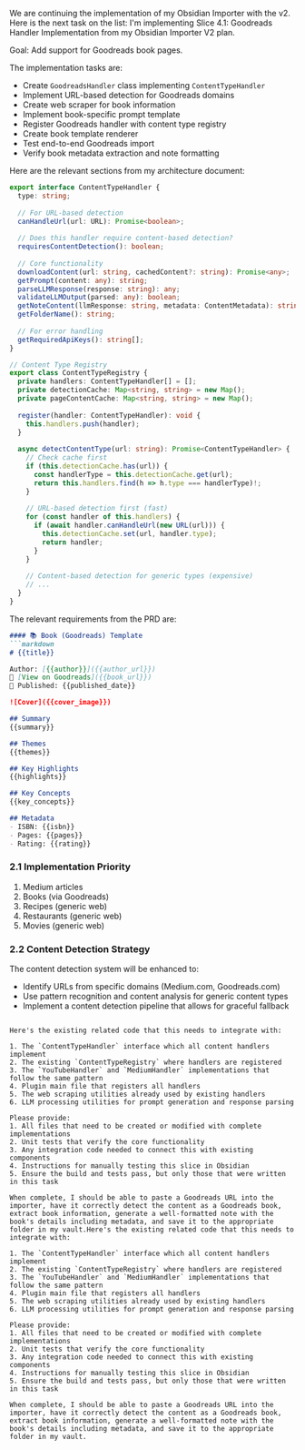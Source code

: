 We are continuing the implementation of my Obsidian Importer with the v2. Here is the next task on the list:
I'm implementing Slice 4.1: Goodreads Handler Implementation from my Obsidian Importer V2 plan.

Goal: Add support for Goodreads book pages.

The implementation tasks are:
- Create `GoodreadsHandler` class implementing `ContentTypeHandler`
- Implement URL-based detection for Goodreads domains
- Create web scraper for book information
- Implement book-specific prompt template
- Register Goodreads handler with content type registry
- Create book template renderer
- Test end-to-end Goodreads import
- Verify book metadata extraction and note formatting

Here are the relevant sections from my architecture document:

```typescript
export interface ContentTypeHandler {
  type: string;
  
  // For URL-based detection
  canHandleUrl(url: URL): Promise<boolean>;
  
  // Does this handler require content-based detection?
  requiresContentDetection(): boolean;
  
  // Core functionality
  downloadContent(url: string, cachedContent?: string): Promise<any>;
  getPrompt(content: any): string;
  parseLLMResponse(response: string): any;
  validateLLMOutput(parsed: any): boolean;
  getNoteContent(llmResponse: string, metadata: ContentMetadata): string;
  getFolderName(): string;
  
  // For error handling
  getRequiredApiKeys(): string[];
}

// Content Type Registry
export class ContentTypeRegistry {
  private handlers: ContentTypeHandler[] = [];
  private detectionCache: Map<string, string> = new Map();
  private pageContentCache: Map<string, string> = new Map();
  
  register(handler: ContentTypeHandler): void {
    this.handlers.push(handler);
  }
  
  async detectContentType(url: string): Promise<ContentTypeHandler> {
    // Check cache first
    if (this.detectionCache.has(url)) {
      const handlerType = this.detectionCache.get(url);
      return this.handlers.find(h => h.type === handlerType)!;
    }
    
    // URL-based detection first (fast)
    for (const handler of this.handlers) {
      if (await handler.canHandleUrl(new URL(url))) {
        this.detectionCache.set(url, handler.type);
        return handler;
      }
    }
    
    // Content-based detection for generic types (expensive)
    // ...
  }
}
```

The relevant requirements from the PRD are:

```markdown
#### 📚 Book (Goodreads) Template
```markdown
# {{title}}

Author: [{{author}}]({{author_url}})  
🔗 [View on Goodreads]({{book_url}})  
📅 Published: {{published_date}}

![Cover]({{cover_image}})

## Summary
{{summary}}

## Themes
{{themes}}

## Key Highlights
{{highlights}}

## Key Concepts
{{key_concepts}}

## Metadata
- ISBN: {{isbn}}
- Pages: {{pages}}
- Rating: {{rating}}
```

### 2.1 Implementation Priority
1. Medium articles
2. Books (via Goodreads)
3. Recipes (generic web)
4. Restaurants (generic web)
5. Movies (generic web)

### 2.2 Content Detection Strategy
The content detection system will be enhanced to:
- Identify URLs from specific domains (Medium.com, Goodreads.com)
- Use pattern recognition and content analysis for generic content types
- Implement a content detection pipeline that allows for graceful fallback
```

Here's the existing related code that this needs to integrate with:

1. The `ContentTypeHandler` interface which all content handlers implement
2. The existing `ContentTypeRegistry` where handlers are registered
3. The `YouTubeHandler` and `MediumHandler` implementations that follow the same pattern
4. Plugin main file that registers all handlers
5. The web scraping utilities already used by existing handlers
6. LLM processing utilities for prompt generation and response parsing

Please provide:
1. All files that need to be created or modified with complete implementations
2. Unit tests that verify the core functionality
3. Any integration code needed to connect this with existing components
4. Instructions for manually testing this slice in Obsidian
5. Ensure the build and tests pass, but only those that were written in this task

When complete, I should be able to paste a Goodreads URL into the importer, have it correctly detect the content as a Goodreads book, extract book information, generate a well-formatted note with the book's details including metadata, and save it to the appropriate folder in my vault.Here's the existing related code that this needs to integrate with:

1. The `ContentTypeHandler` interface which all content handlers implement
2. The existing `ContentTypeRegistry` where handlers are registered
3. The `YouTubeHandler` and `MediumHandler` implementations that follow the same pattern
4. Plugin main file that registers all handlers
5. The web scraping utilities already used by existing handlers
6. LLM processing utilities for prompt generation and response parsing

Please provide:
1. All files that need to be created or modified with complete implementations
2. Unit tests that verify the core functionality
3. Any integration code needed to connect this with existing components
4. Instructions for manually testing this slice in Obsidian
5. Ensure the build and tests pass, but only those that were written in this task

When complete, I should be able to paste a Goodreads URL into the importer, have it correctly detect the content as a Goodreads book, extract book information, generate a well-formatted note with the book's details including metadata, and save it to the appropriate folder in my vault.
